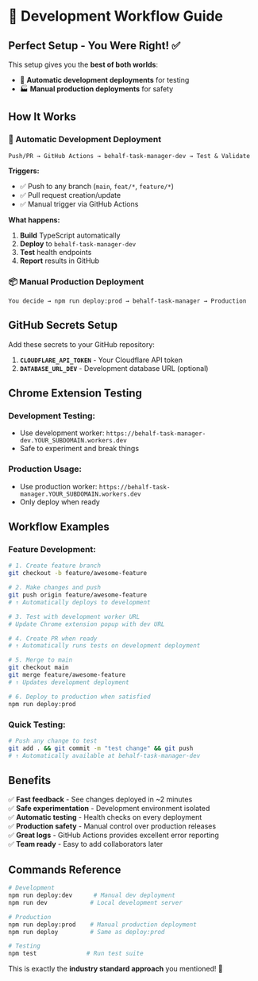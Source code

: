 # 🔄 Development Workflow Guide

## **Perfect Setup - You Were Right!** ✅

This setup gives you the **best of both worlds**:
- 🧪 **Automatic development deployments** for testing
- 🏭 **Manual production deployments** for safety

## **How It Works**

### **🔄 Automatic Development Deployment**
```
Push/PR → GitHub Actions → behalf-task-manager-dev → Test & Validate
```

**Triggers:**
- ✅ Push to any branch (`main`, `feat/*`, `feature/*`)
- ✅ Pull request creation/update
- ✅ Manual trigger via GitHub Actions

**What happens:**
1. **Build** TypeScript automatically
2. **Deploy** to `behalf-task-manager-dev`
3. **Test** health endpoints
4. **Report** results in GitHub

### **📦 Manual Production Deployment**
```
You decide → npm run deploy:prod → behalf-task-manager → Production
```

## **GitHub Secrets Setup**

Add these secrets to your GitHub repository:

1. **`CLOUDFLARE_API_TOKEN`** - Your Cloudflare API token
2. **`DATABASE_URL_DEV`** - Development database URL (optional)

## **Chrome Extension Testing**

### **Development Testing:**
- Use development worker: `https://behalf-task-manager-dev.YOUR_SUBDOMAIN.workers.dev`
- Safe to experiment and break things

### **Production Usage:**
- Use production worker: `https://behalf-task-manager.YOUR_SUBDOMAIN.workers.dev`
- Only deploy when ready

## **Workflow Examples**

### **Feature Development:**
```bash
# 1. Create feature branch
git checkout -b feature/awesome-feature

# 2. Make changes and push
git push origin feature/awesome-feature
# ↑ Automatically deploys to development

# 3. Test with development worker URL
# Update Chrome extension popup with dev URL

# 4. Create PR when ready
# ↑ Automatically runs tests on development deployment

# 5. Merge to main
git checkout main
git merge feature/awesome-feature
# ↑ Updates development deployment

# 6. Deploy to production when satisfied
npm run deploy:prod
```

### **Quick Testing:**
```bash
# Push any change to test
git add . && git commit -m "test change" && git push
# ↑ Automatically available at behalf-task-manager-dev
```

## **Benefits**

✅ **Fast feedback** - See changes deployed in ~2 minutes  
✅ **Safe experimentation** - Development environment isolated  
✅ **Automatic testing** - Health checks on every deployment  
✅ **Production safety** - Manual control over production releases  
✅ **Great logs** - GitHub Actions provides excellent error reporting  
✅ **Team ready** - Easy to add collaborators later  

## **Commands Reference**

```bash
# Development
npm run deploy:dev      # Manual dev deployment
npm run dev            # Local development server

# Production  
npm run deploy:prod    # Manual production deployment
npm run deploy         # Same as deploy:prod

# Testing
npm test              # Run test suite
```

This is exactly the **industry standard approach** you mentioned! 🎉
